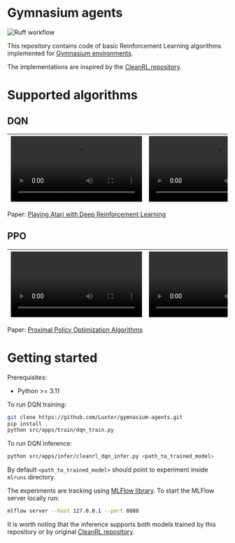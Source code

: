 # Gymnasium agents

![Ruff workflow](https://github.com/Luxter/gymnasium-agents/actions/workflows/ruff.yaml/badge.svg)

This repository contains code of basic Reinforcement Learning algorithms implemented for [Gymnasium environments](https://github.com/Farama-Foundation/Gymnasium).

The implementations are inspired by the [CleanRL repository](https://github.com/vwxyzjn/cleanrl).

# Supported algorithms

## DQN

| <video src="https://github.com/user-attachments/assets/cf9dec3c-a4b2-4fcc-b499-1884c2166e11"/> | <video src="https://github.com/user-attachments/assets/52395ec7-64b0-4c44-96e0-00cac1304496"/> | <video src="https://github.com/user-attachments/assets/61867334-dfc9-4164-bb8f-3811b2819d89"/> |
| - | - | - |

Paper: [Playing Atari with Deep Reinforcement Learning](https://arxiv.org/pdf/1312.5602)

## PPO

| <video src="https://github.com/user-attachments/assets/5eb83f8a-592b-4054-969e-6cb0e9d6ef3d"/> | <video src="https://github.com/user-attachments/assets/553639f6-198e-4b4b-8d7b-960405115925"/> | <video src="https://github.com/user-attachments/assets/2c5ecd9e-114e-478e-89f8-907e5f263e84"/>
| - | - | - |

Paper: [Proximal Policy Optimization Algorithms](https://arxiv.org/pdf/1707.06347)

# Getting started

Prerequisites:
 - Python >= 3.11

To run DQN training:

```bash
git clone https://github.com/Luxter/gymnasium-agents.git
pip install .
python src/apps/train/dqn_train.py
```

To run DQN inference:
```bash
python src/apps/infer/cleanrl_dqn_infer.py <path_to_trained_model>
```

By default `<path_to_trained_model>` should point to experiment inside `mlruns` directory.

The experiments are tracking using [MLFlow library](https://mlflow.org/docs/latest/tracking.html). To start the MLFlow server locally run:
```bash
mlflow server --host 127.0.0.1 --port 8080
```

It is worth noting that the inference supports both models trained by this repository or by original [CleanRL repository](https://github.com/vwxyzjn/cleanrl).

